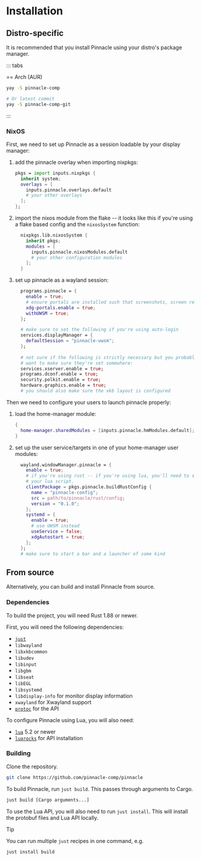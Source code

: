 # Installation

## Distro-specific

It is recommended that you install Pinnacle using your distro's package manager.

::: tabs

== Arch (AUR)
```sh
yay -S pinnacle-comp

# Or latest commit
yay -S pinnacle-comp-git
```

:::

### NixOS
First, we need to set up Pinnacle as a session loadable by your display manager:

1. add the pinnacle overlay when importing nixpkgs:
    ```nix
    pkgs = import inputs.nixpkgs {
      inherit system;
      overlays = [
        inputs.pinnacle.overlays.default
        # your other overlays
      ];
    };
    ```
1. import the nixos module from the flake -- it looks like this if you're using a flake based config and the `nixosSystem` function:
    ```nix
      nixpkgs.lib.nixosSystem {
        inherit pkgs;
        modules = [
          inputs.pinnacle.nixosModules.default
          # your other configuration modules
        ];
      }
    ```
1. set up pinnacle as a wayland session:
    ```nix
      programs.pinnacle = {
        enable = true;
        # ensure portals are installed such that screenshots, screen recording, etc. work properly
        xdg-portals.enable = true;
        withUWSM = true;
      };

      # make sure to set the following if you're using auto-login
      services.displayManager = {
        defaultSession = "pinnacle-uwsm";
      };
  
      # not sure if the following is strictly necessary but you probably
      # want to make sure they're set somewhere:
      services.xserver.enable = true;
      programs.dconf.enable = true;
      security.polkit.enable = true;
      hardware.graphics.enable = true;
      # you should also make sure the xkb layout is configured
    ```

Then we need to configure your users to launch pinnacle properly:

1. load the home-manager module:
    ```nix
    {
      home-manager.sharedModules = [inputs.pinnacle.hmModules.default];
    }
    ```
1. set up the user service/targets in one of your home-manager user modules:
    ```nix
      wayland.windowManager.pinnacle = {
        enable = true;
        # if you're using rust -- if you're using lua, you'll need to set `wayland.windowManager.pinnacle.config.execCmd` to point to
        # your lua script.
        clientPackage = pkgs.pinnacle.buildRustConfig {
          name = "pinnacle-config";
          src = path/to/pinnacle/rust/config;
          version = "0.1.0";
        };
        systemd = {
          enable = true;
          # use UWSM instead
          useService = false;
          xdgAutostart = true;
        };
      };
      # make sure to start a bar and a launcher of some kind
    ```

## From source

Alternatively, you can build and install Pinnacle from source.

### Dependencies

To build the project, you will need Rust 1.88 or newer.

First, you will need the following dependencies:
- [`just`](https://github.com/casey/just)
- `libwayland`
- `libxkbcommon`
- `libudev`
- `libinput`
- `libgbm`
- `libseat`
- `libEGL`
- `libsystemd`
- `libdisplay-info` for monitor display information
- `xwayland` for Xwayland support
- [`protoc`](https://grpc.io/docs/protoc-installation/) for the API

To configure Pinnacle using Lua, you will also need:
- [`lua`](https://www.lua.org/) 5.2 or newer
- [`luarocks`](https://luarocks.org/) for API installation

### Building

Clone the repository.
```sh
git clone https://github.com/pinnacle-comp/pinnacle
```

To build Pinnacle, run `just build`. This passes through arguments to Cargo.
```sh
just build [Cargo arguments...]
```

To use the Lua API, you will also need to run `just install`. This will install the protobuf files
and Lua API locally.

> [!TIP]
> You can run multiple `just` recipes in one command, e.g.
> ```sh
> just install build
> ```
